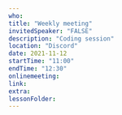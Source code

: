 ```yaml
---
who: 
title: "Weekly meeting"
invitedSpeaker: "FALSE"
description: "Coding session"
location: "Discord"
date: 2021-11-12
startTime: "11:00"
endTime: "12:30"
onlinemeeting: 
link: 
extra: 
lessonFolder: 
---
```

